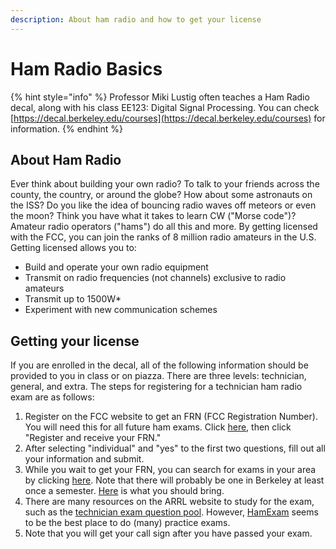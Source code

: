 ```yaml
---
description: About ham radio and how to get your license
---
```


# Ham Radio Basics

{% hint style="info" %}
Professor Miki Lustig often teaches a Ham Radio decal, along with his class EE123: Digital Signal Processing. You can check [https://decal.berkeley.edu/courses](https://decal.berkeley.edu/courses) for information.
{% endhint %}

## About Ham Radio

Ever think about building your own radio? To talk to your friends across the county, the country, or around the globe? How about some astronauts on the ISS? Do you like the idea of bouncing radio waves off meteors or even the moon? Think you have what it takes to learn CW \("Morse code"\)? Amateur radio operators \("hams"\) do all this and more. By getting licensed with the FCC, you can join the ranks of 8 million radio amateurs in the U.S. Getting licensed allows you to:

* Build and operate your own radio equipment
* Transmit on radio frequencies \(not channels\) exclusive to radio amateurs
* Transmit up to 1500W\*
* Experiment with new communication schemes 

## Getting your license

If you are enrolled in the decal, all of the following information should be provided to you in class or on piazza. There are three levels: technician, general, and extra.  The steps for registering for a technician ham radio exam are as follows: 

1. Register on the FCC website to get an FRN \(FCC Registration Number\). You will need this for all future ham exams. Click [here](https://apps.fcc.gov/coresWeb/publicHome.do), then click "Register and receive your FRN." 
2. After selecting "individual" and "yes" to the first two questions, fill out all your information and submit. 
3. While you wait to get your FRN, you can search for exams in your area by clicking [here](http://www.arrl.org/find-an-amateur-radio-license-exam-session). Note that there will probably be one in Berkeley at least once a semester. [Here](http://www.arrl.org/what-to-bring-to-an-exam-session) is what you should bring.
4. There are many resources on the ARRL website to study for the exam, such as the [technician exam question pool](http://ncvec.org/downloads/2014-2018%20Tech%20Pool.pdf). However, [HamExam](https://hamexam.org/) seems to be the best place to do \(many\) practice exams.
5. Note that you will get your call sign after you have passed your exam.

## 



